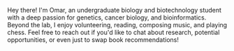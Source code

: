 Hey there! I'm Omar, an undergraduate biology and biotechnology student with a deep passion for genetics, cancer biology, and bioinformatics. Beyond the lab, I enjoy volunteering, reading, composing music, and playing chess. Feel free to reach out if you'd like to chat about research, potential opportunities, or even just to swap book recommendations!
